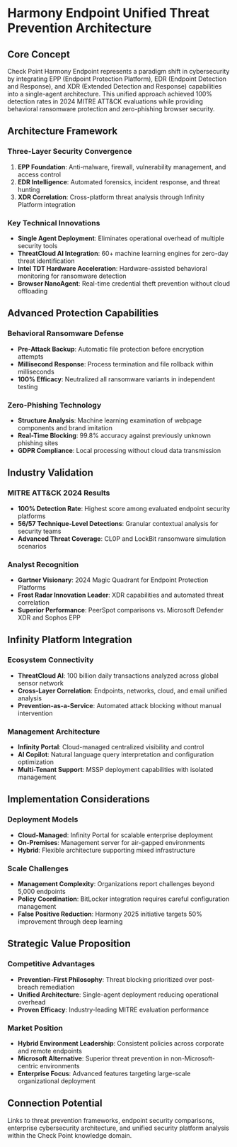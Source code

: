 # Harmony Endpoint Unified Threat Prevention Architecture

## Core Concept

Check Point Harmony Endpoint represents a paradigm shift in cybersecurity by integrating EPP (Endpoint Protection Platform), EDR (Endpoint Detection and Response), and XDR (Extended Detection and Response) capabilities into a single-agent architecture. This unified approach achieved 100% detection rates in 2024 MITRE ATT&CK evaluations while providing behavioral ransomware protection and zero-phishing browser security.

## Architecture Framework

### Three-Layer Security Convergence
1. **EPP Foundation**: Anti-malware, firewall, vulnerability management, and access control
2. **EDR Intelligence**: Automated forensics, incident response, and threat hunting
3. **XDR Correlation**: Cross-platform threat analysis through Infinity Platform integration

### Key Technical Innovations
- **Single Agent Deployment**: Eliminates operational overhead of multiple security tools
- **ThreatCloud AI Integration**: 60+ machine learning engines for zero-day threat identification
- **Intel TDT Hardware Acceleration**: Hardware-assisted behavioral monitoring for ransomware detection
- **Browser NanoAgent**: Real-time credential theft prevention without cloud offloading

## Advanced Protection Capabilities

### Behavioral Ransomware Defense
- **Pre-Attack Backup**: Automatic file protection before encryption attempts
- **Millisecond Response**: Process termination and file rollback within milliseconds
- **100% Efficacy**: Neutralized all ransomware variants in independent testing

### Zero-Phishing Technology
- **Structure Analysis**: Machine learning examination of webpage components and brand imitation
- **Real-Time Blocking**: 99.8% accuracy against previously unknown phishing sites
- **GDPR Compliance**: Local processing without cloud data transmission

## Industry Validation

### MITRE ATT&CK 2024 Results
- **100% Detection Rate**: Highest score among evaluated endpoint security platforms
- **56/57 Technique-Level Detections**: Granular contextual analysis for security teams
- **Advanced Threat Coverage**: CL0P and LockBit ransomware simulation scenarios

### Analyst Recognition
- **Gartner Visionary**: 2024 Magic Quadrant for Endpoint Protection Platforms
- **Frost Radar Innovation Leader**: XDR capabilities and automated threat correlation
- **Superior Performance**: PeerSpot comparisons vs. Microsoft Defender XDR and Sophos EPP

## Infinity Platform Integration

### Ecosystem Connectivity
- **ThreatCloud AI**: 100 billion daily transactions analyzed across global sensor network
- **Cross-Layer Correlation**: Endpoints, networks, cloud, and email unified analysis
- **Prevention-as-a-Service**: Automated attack blocking without manual intervention

### Management Architecture
- **Infinity Portal**: Cloud-managed centralized visibility and control
- **AI Copilot**: Natural language query interpretation and configuration optimization
- **Multi-Tenant Support**: MSSP deployment capabilities with isolated management

## Implementation Considerations

### Deployment Models
- **Cloud-Managed**: Infinity Portal for scalable enterprise deployment
- **On-Premises**: Management server for air-gapped environments
- **Hybrid**: Flexible architecture supporting mixed infrastructure

### Scale Challenges
- **Management Complexity**: Organizations report challenges beyond 5,000 endpoints
- **Policy Coordination**: BitLocker integration requires careful configuration management
- **False Positive Reduction**: Harmony 2025 initiative targets 50% improvement through deep learning

## Strategic Value Proposition

### Competitive Advantages
- **Prevention-First Philosophy**: Threat blocking prioritized over post-breach remediation
- **Unified Architecture**: Single-agent deployment reducing operational overhead
- **Proven Efficacy**: Industry-leading MITRE evaluation performance

### Market Position
- **Hybrid Environment Leadership**: Consistent policies across corporate and remote endpoints
- **Microsoft Alternative**: Superior threat prevention in non-Microsoft-centric environments
- **Enterprise Focus**: Advanced features targeting large-scale organizational deployment

## Connection Potential

Links to threat prevention frameworks, endpoint security comparisons, enterprise cybersecurity architecture, and unified security platform analysis within the Check Point knowledge domain.